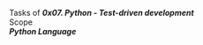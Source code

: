 Tasks of ***0x07. Python - Test-driven development*** <br />
Scope <br />
***Python Language*** <br />
